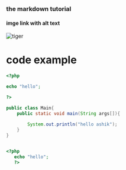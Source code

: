 ### the markdown tutorial

#### imge link with alt text 
![tiger](https://upload.wikimedia.org/wikipedia/commons/5/56/Tiger.50.jpg)

# code example

```php
<?php

echo "hello";

?>
```



```java
public class Main{
    public static void main(String args[]){
        
        System.out.println("hello ashik");
    }
}
```

``` php

<?php 
   echo "hello";
   ?>
   ```